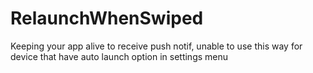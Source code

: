 # RelaunchWhenSwiped
Keeping your app alive to receive push notif, unable to use this way for device that have auto launch option in settings menu
